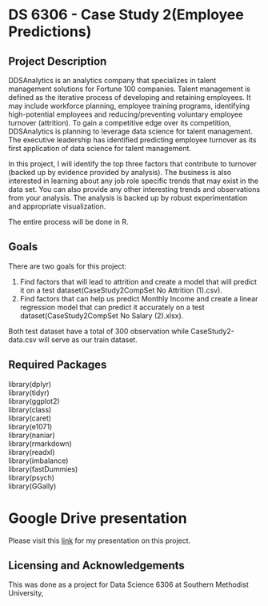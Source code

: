 # DS 6306 - Case Study 2(Employee Predictions)

## Project Description
DDSAnalytics is an analytics company that specializes in talent management solutions for Fortune 100 companies. Talent management is defined as the iterative process of developing and retaining employees. It may include workforce planning, employee training programs, identifying high-potential employees and reducing/preventing voluntary employee turnover (attrition). To gain a competitive edge over its competition, DDSAnalytics is planning to leverage data science for talent management. The executive leadership has identified predicting employee turnover as its first application of data science for talent management.

In this project, I will identify the top three factors that contribute to turnover (backed up by evidence provided by analysis). The business is also interested in learning about any job role specific trends that may exist in the data set. You can also provide any other interesting trends and observations from your analysis. The analysis is backed up by robust experimentation and appropriate visualization.

The entire process will be done in R.

## Goals
There are two goals for this project:
1. Find factors that will lead to attrition and create a model that will predict it on a test dataset(CaseStudy2CompSet No Attrition (1).csv).
2. Find factors that can help us predict Monthly Income and create a linear regression model that can predict it accurately on a test dataset(CaseStudy2CompSet No Salary (2).xlsx).

Both test dataset have a total of 300 observation while CaseStudy2-data.csv will serve as our train dataset.

## Required Packages
library(dplyr) <br>
library(tidyr) <br>
library(ggplot2) <br>
library(class) <br>
library(caret) <br>
library(e1071) <br>
library(naniar) <br>
library(rmarkdown) <br>
library(readxl) <br>
library(imbalance) <br>
library(fastDummies) <br>
library(psych) <br>
library(GGally)

# Google Drive presentation
Please visit this [link](https://drive.google.com/file/d/1srzTIJI2Ow2vudsjGM2-xGMUC6uKXKr_/view?usp=sharing) for my presentation on this project.

## Licensing and Acknowledgements
This was done as a project for Data Science 6306 at Southern Methodist University,
